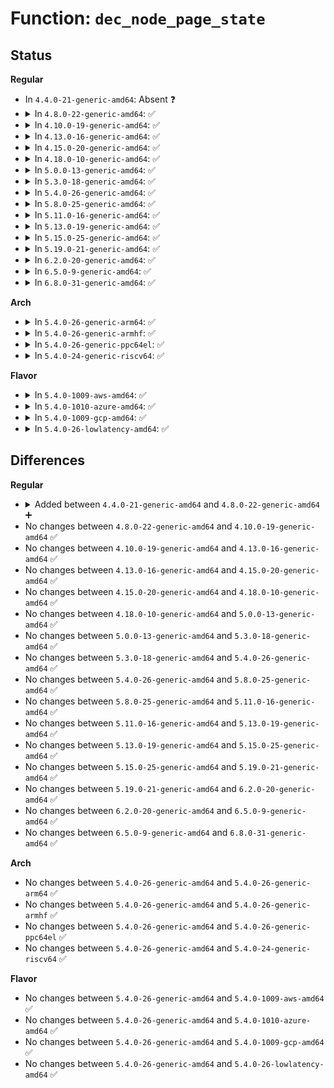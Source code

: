 # Function: <code>dec_node_page_state</code>

## Status
<b>Regular</b>
<ul>
<li>
In <code>4.4.0-21-generic-amd64</code>: Absent ❓
</li>
<li>
<details>
<summary>In <code>4.8.0-22-generic-amd64</code>: ✅</summary>

```c
void dec_node_page_state(struct page * page, enum node_stat_item item)
```

```json
{
  "name": "dec_node_page_state",
  "collision_type": "Unique Global",
  "inline_type": "No",
  "funcs": [
    {
      "addr": 18446744071580706688,
      "name": "dec_node_page_state",
      "external": true,
      "loc": "mm/vmstat.c:517",
      "file": "mm/vmstat.c",
      "inline": "seen, unknown",
      "caller_inline": [],
      "caller_func": [
        "mm/page-writeback.c:test_clear_page_writeback",
        "mm/page-writeback.c:clear_page_dirty_for_io",
        "mm/page-writeback.c:account_page_redirty",
        "mm/migrate.c:migrate_misplaced_page",
        "mm/migrate.c:migrate_pages",
        "mm/migrate.c:putback_movable_pages",
        "mm/khugepaged.c:collapse_huge_page",
        "mm/khugepaged.c:collapse_huge_page",
        "mm/memory-failure.c:soft_offline_page",
        "fs/fuse/file.c:fuse_writepages_fill"
      ]
    }
  ],
  "symbols": [
    {
      "addr": 18446744071580706688,
      "name": "dec_node_page_state",
      "section": ".text",
      "bind": "STB_GLOBAL",
      "size": 142
    }
  ]
}
```
</details>
</li>
<li>
<details>
<summary>In <code>4.10.0-19-generic-amd64</code>: ✅</summary>

```c
void dec_node_page_state(struct page * page, enum node_stat_item item)
```

```json
{
  "name": "dec_node_page_state",
  "collision_type": "Unique Global",
  "inline_type": "No",
  "funcs": [
    {
      "addr": 18446744071580767232,
      "name": "dec_node_page_state",
      "external": true,
      "loc": "mm/vmstat.c:517",
      "file": "mm/vmstat.c",
      "inline": "seen, unknown",
      "caller_inline": [],
      "caller_func": [
        "mm/page-writeback.c:test_clear_page_writeback",
        "mm/page-writeback.c:clear_page_dirty_for_io",
        "mm/page-writeback.c:account_page_redirty",
        "mm/migrate.c:migrate_misplaced_page",
        "mm/migrate.c:migrate_pages",
        "mm/migrate.c:putback_movable_pages",
        "mm/khugepaged.c:khugepaged",
        "mm/khugepaged.c:khugepaged",
        "mm/memory-failure.c:soft_offline_page",
        "fs/fuse/file.c:fuse_writepages_fill"
      ]
    }
  ],
  "symbols": [
    {
      "addr": 18446744071580767232,
      "name": "dec_node_page_state",
      "section": ".text",
      "bind": "STB_GLOBAL",
      "size": 142
    }
  ]
}
```
</details>
</li>
<li>
<details>
<summary>In <code>4.13.0-16-generic-amd64</code>: ✅</summary>

```c
void dec_node_page_state(struct page * page, enum node_stat_item item)
```

```json
{
  "name": "dec_node_page_state",
  "collision_type": "Unique Global",
  "inline_type": "No",
  "funcs": [
    {
      "addr": 18446744071580803712,
      "name": "dec_node_page_state",
      "external": true,
      "loc": "mm/vmstat.c:517",
      "file": "mm/vmstat.c",
      "inline": "seen, unknown",
      "caller_inline": [],
      "caller_func": [
        "mm/page-writeback.c:account_page_redirty",
        "mm/page-writeback.c:account_page_redirty",
        "mm/migrate.c:migrate_misplaced_page",
        "mm/migrate.c:migrate_pages",
        "mm/migrate.c:putback_movable_pages",
        "mm/khugepaged.c:release_pte_page",
        "fs/fuse/file.c:fuse_writepages_fill"
      ]
    }
  ],
  "symbols": [
    {
      "addr": 18446744071580803712,
      "name": "dec_node_page_state",
      "section": ".text",
      "bind": "STB_GLOBAL",
      "size": 142
    }
  ]
}
```
</details>
</li>
<li>
<details>
<summary>In <code>4.15.0-20-generic-amd64</code>: ✅</summary>

```c
void dec_node_page_state(struct page * page, enum node_stat_item item)
```

```json
{
  "name": "dec_node_page_state",
  "collision_type": "Unique Global",
  "inline_type": "No",
  "funcs": [
    {
      "addr": 18446744071580892432,
      "name": "dec_node_page_state",
      "external": true,
      "loc": "mm/vmstat.c:592",
      "file": "mm/vmstat.c",
      "inline": "seen, unknown",
      "caller_inline": [],
      "caller_func": [
        "mm/page-writeback.c:account_page_redirty",
        "mm/page-writeback.c:account_page_redirty",
        "mm/migrate.c:migrate_misplaced_page",
        "mm/khugepaged.c:release_pte_page",
        "fs/fuse/file.c:fuse_writepages_fill"
      ]
    }
  ],
  "symbols": [
    {
      "addr": 18446744071580892432,
      "name": "dec_node_page_state",
      "section": ".text",
      "bind": "STB_GLOBAL",
      "size": 142
    }
  ]
}
```
</details>
</li>
<li>
<details>
<summary>In <code>4.18.0-10-generic-amd64</code>: ✅</summary>

```c
void dec_node_page_state(struct page * page, enum node_stat_item item)
```

```json
{
  "name": "dec_node_page_state",
  "collision_type": "Unique Global",
  "inline_type": "No",
  "funcs": [
    {
      "addr": 18446744071581028608,
      "name": "dec_node_page_state",
      "external": true,
      "loc": "mm/vmstat.c:592",
      "file": "mm/vmstat.c",
      "inline": "seen, unknown",
      "caller_inline": [],
      "caller_func": [
        "mm/page-writeback.c:account_page_redirty",
        "mm/page-writeback.c:account_page_redirty",
        "mm/migrate.c:migrate_misplaced_page",
        "mm/khugepaged.c:release_pte_page",
        "fs/fuse/file.c:fuse_writepages_fill"
      ]
    }
  ],
  "symbols": [
    {
      "addr": 18446744071581028608,
      "name": "dec_node_page_state",
      "section": ".text",
      "bind": "STB_GLOBAL",
      "size": 138
    }
  ]
}
```
</details>
</li>
<li>
<details>
<summary>In <code>5.0.0-13-generic-amd64</code>: ✅</summary>

```c
void dec_node_page_state(struct page * page, enum node_stat_item item)
```

```json
{
  "name": "dec_node_page_state",
  "collision_type": "Unique Global",
  "inline_type": "No",
  "funcs": [
    {
      "addr": 18446744071581106144,
      "name": "dec_node_page_state",
      "external": true,
      "loc": "mm/vmstat.c:592",
      "file": "mm/vmstat.c",
      "inline": "seen, unknown",
      "caller_inline": [],
      "caller_func": [
        "mm/page-writeback.c:account_page_redirty",
        "mm/page-writeback.c:account_page_redirty",
        "mm/migrate.c:migrate_misplaced_page",
        "mm/khugepaged.c:release_pte_page",
        "fs/fuse/file.c:fuse_writepages_fill"
      ]
    }
  ],
  "symbols": [
    {
      "addr": 18446744071581106144,
      "name": "dec_node_page_state",
      "section": ".text",
      "bind": "STB_GLOBAL",
      "size": 138
    }
  ]
}
```
</details>
</li>
<li>
<details>
<summary>In <code>5.3.0-18-generic-amd64</code>: ✅</summary>

```c
void dec_node_page_state(struct page * page, enum node_stat_item item)
```

```json
{
  "name": "dec_node_page_state",
  "collision_type": "Unique Global",
  "inline_type": "No",
  "funcs": [
    {
      "addr": 18446744071581170768,
      "name": "dec_node_page_state",
      "external": true,
      "loc": "mm/vmstat.c:593",
      "file": "mm/vmstat.c",
      "inline": "seen, unknown",
      "caller_inline": [],
      "caller_func": [
        "mm/page-writeback.c:account_page_redirty",
        "mm/page-writeback.c:account_page_redirty",
        "mm/migrate.c:migrate_misplaced_page",
        "mm/khugepaged.c:release_pte_page",
        "fs/fuse/file.c:fuse_writepages_fill"
      ]
    }
  ],
  "symbols": [
    {
      "addr": 18446744071581170768,
      "name": "dec_node_page_state",
      "section": ".text",
      "bind": "STB_GLOBAL",
      "size": 138
    }
  ]
}
```
</details>
</li>
<li>
<details>
<summary>In <code>5.4.0-26-generic-amd64</code>: ✅</summary>

```c
void dec_node_page_state(struct page * page, enum node_stat_item item)
```

```json
{
  "name": "dec_node_page_state",
  "collision_type": "Unique Global",
  "inline_type": "No",
  "funcs": [
    {
      "addr": 18446744071581228800,
      "name": "dec_node_page_state",
      "external": true,
      "loc": "mm/vmstat.c:593",
      "file": "mm/vmstat.c",
      "inline": "seen, unknown",
      "caller_inline": [],
      "caller_func": [
        "mm/page-writeback.c:account_page_redirty",
        "mm/page-writeback.c:account_page_redirty",
        "mm/migrate.c:migrate_misplaced_page",
        "mm/khugepaged.c:release_pte_page",
        "fs/fuse/file.c:fuse_writepages_fill"
      ]
    }
  ],
  "symbols": [
    {
      "addr": 18446744071581228800,
      "name": "dec_node_page_state",
      "section": ".text",
      "bind": "STB_GLOBAL",
      "size": 138
    }
  ]
}
```
</details>
</li>
<li>
<details>
<summary>In <code>5.8.0-25-generic-amd64</code>: ✅</summary>

```c
void dec_node_page_state(struct page * page, enum node_stat_item item)
```

```json
{
  "name": "dec_node_page_state",
  "collision_type": "Unique Global",
  "inline_type": "No",
  "funcs": [
    {
      "addr": 18446744071581421344,
      "name": "dec_node_page_state",
      "external": true,
      "loc": "mm/vmstat.c:593",
      "file": "mm/vmstat.c",
      "inline": "seen, unknown",
      "caller_inline": [],
      "caller_func": [
        "mm/page-writeback.c:account_page_redirty",
        "mm/page-writeback.c:account_page_redirty",
        "mm/migrate.c:migrate_misplaced_page",
        "fs/fuse/file.c:fuse_writepage_add"
      ]
    }
  ],
  "symbols": [
    {
      "addr": 18446744071581421344,
      "name": "dec_node_page_state",
      "section": ".text",
      "bind": "STB_GLOBAL",
      "size": 144
    }
  ]
}
```
</details>
</li>
<li>
<details>
<summary>In <code>5.11.0-16-generic-amd64</code>: ✅</summary>

```c
void dec_node_page_state(struct page * page, enum node_stat_item item)
```

```json
{
  "name": "dec_node_page_state",
  "collision_type": "Unique Global",
  "inline_type": "No",
  "funcs": [
    {
      "addr": 18446744071581466672,
      "name": "dec_node_page_state",
      "external": true,
      "loc": "mm/vmstat.c:607",
      "file": "mm/vmstat.c",
      "inline": "seen, unknown",
      "caller_inline": [],
      "caller_func": [
        "mm/page-writeback.c:account_page_redirty",
        "mm/page-writeback.c:account_page_redirty",
        "mm/migrate.c:migrate_misplaced_page",
        "fs/fuse/file.c:fuse_writepage_add"
      ]
    }
  ],
  "symbols": [
    {
      "addr": 18446744071581466672,
      "name": "dec_node_page_state",
      "section": ".text",
      "bind": "STB_GLOBAL",
      "size": 148
    }
  ]
}
```
</details>
</li>
<li>
<details>
<summary>In <code>5.13.0-19-generic-amd64</code>: ✅</summary>

```c
void dec_node_page_state(struct page * page, enum node_stat_item item)
```

```json
{
  "name": "dec_node_page_state",
  "collision_type": "Unique Global",
  "inline_type": "No",
  "funcs": [
    {
      "addr": 18446744071581485744,
      "name": "dec_node_page_state",
      "external": true,
      "loc": "mm/vmstat.c:619",
      "file": "mm/vmstat.c",
      "inline": "seen, unknown",
      "caller_inline": [],
      "caller_func": [
        "mm/page-writeback.c:account_page_redirty",
        "mm/page-writeback.c:account_page_redirty",
        "mm/migrate.c:migrate_misplaced_page",
        "fs/fuse/file.c:fuse_writepage_add"
      ]
    }
  ],
  "symbols": [
    {
      "addr": 18446744071581485744,
      "name": "dec_node_page_state",
      "section": ".text",
      "bind": "STB_GLOBAL",
      "size": 142
    }
  ]
}
```
</details>
</li>
<li>
<details>
<summary>In <code>5.15.0-25-generic-amd64</code>: ✅</summary>

```c
void dec_node_page_state(struct page * page, enum node_stat_item item)
```

```json
{
  "name": "dec_node_page_state",
  "collision_type": "Unique Global",
  "inline_type": "No",
  "funcs": [
    {
      "addr": 18446744071581742576,
      "name": "dec_node_page_state",
      "external": true,
      "loc": "mm/vmstat.c:665",
      "file": "mm/vmstat.c",
      "inline": "seen, unknown",
      "caller_inline": [],
      "caller_func": [
        "mm/page-writeback.c:account_page_redirty",
        "mm/page-writeback.c:account_page_redirty",
        "fs/fuse/file.c:fuse_writepages_fill"
      ]
    }
  ],
  "symbols": [
    {
      "addr": 18446744071581742576,
      "name": "dec_node_page_state",
      "section": ".text",
      "bind": "STB_GLOBAL",
      "size": 173
    }
  ]
}
```
</details>
</li>
<li>
<details>
<summary>In <code>5.19.0-21-generic-amd64</code>: ✅</summary>

```c
void dec_node_page_state(struct page * page, enum node_stat_item item)
```

```json
{
  "name": "dec_node_page_state",
  "collision_type": "Unique Global",
  "inline_type": "No",
  "funcs": [
    {
      "addr": 18446744071582124432,
      "name": "dec_node_page_state",
      "external": true,
      "loc": "mm/vmstat.c:694",
      "file": "mm/vmstat.c",
      "inline": "seen, unknown",
      "caller_inline": [],
      "caller_func": [
        "fs/fuse/file.c:fuse_writepages_fill"
      ]
    }
  ],
  "symbols": [
    {
      "addr": 18446744071582124432,
      "name": "dec_node_page_state",
      "section": ".text",
      "bind": "STB_GLOBAL",
      "size": 219
    }
  ]
}
```
</details>
</li>
<li>
<details>
<summary>In <code>6.2.0-20-generic-amd64</code>: ✅</summary>

```c
void dec_node_page_state(struct page * page, enum node_stat_item item)
```

```json
{
  "name": "dec_node_page_state",
  "collision_type": "Unique Global",
  "inline_type": "No",
  "funcs": [
    {
      "addr": 18446744071582597104,
      "name": "dec_node_page_state",
      "external": true,
      "loc": "mm/vmstat.c:681",
      "file": "mm/vmstat.c",
      "inline": "seen, unknown",
      "caller_inline": [],
      "caller_func": [
        "fs/fuse/file.c:fuse_writepages_fill"
      ]
    }
  ],
  "symbols": [
    {
      "addr": 18446744071582597104,
      "name": "dec_node_page_state",
      "section": ".text",
      "bind": "STB_GLOBAL",
      "size": 242
    }
  ]
}
```
</details>
</li>
<li>
<details>
<summary>In <code>6.5.0-9-generic-amd64</code>: ✅</summary>

```c
void dec_node_page_state(struct page * page, enum node_stat_item item)
```

```json
{
  "name": "dec_node_page_state",
  "collision_type": "Unique Global",
  "inline_type": "No",
  "funcs": [
    {
      "addr": 18446744071582806640,
      "name": "dec_node_page_state",
      "external": true,
      "loc": "mm/vmstat.c:682",
      "file": "mm/vmstat.c",
      "inline": "seen, unknown",
      "caller_inline": [],
      "caller_func": [
        "fs/fuse/file.c:fuse_writepages_fill"
      ]
    }
  ],
  "symbols": [
    {
      "addr": 18446744071582806640,
      "name": "dec_node_page_state",
      "section": ".text",
      "bind": "STB_GLOBAL",
      "size": 242
    }
  ]
}
```
</details>
</li>
<li>
<details>
<summary>In <code>6.8.0-31-generic-amd64</code>: ✅</summary>

```c
void dec_node_page_state(struct page * page, enum node_stat_item item)
```

```json
{
  "name": "dec_node_page_state",
  "collision_type": "Unique Global",
  "inline_type": "No",
  "funcs": [
    {
      "addr": 18446744071582979328,
      "name": "dec_node_page_state",
      "external": true,
      "loc": "mm/vmstat.c:683",
      "file": "mm/vmstat.c",
      "inline": "seen, unknown",
      "caller_inline": [],
      "caller_func": [
        "fs/fuse/file.c:fuse_writepages_fill"
      ]
    }
  ],
  "symbols": [
    {
      "addr": 18446744071582979328,
      "name": "dec_node_page_state",
      "section": ".text",
      "bind": "STB_GLOBAL",
      "size": 236
    }
  ]
}
```
</details>
</li>
</ul>
<b>Arch</b>
<ul>
<li>
<details>
<summary>In <code>5.4.0-26-generic-arm64</code>: ✅</summary>

```c
void dec_node_page_state(struct page * page, enum node_stat_item item)
```

```json
{
  "name": "dec_node_page_state",
  "collision_type": "Unique Global",
  "inline_type": "No",
  "funcs": [
    {
      "addr": 18446603336492626824,
      "name": "dec_node_page_state",
      "external": true,
      "loc": "mm/vmstat.c:593",
      "file": "mm/vmstat.c",
      "inline": "seen, unknown",
      "caller_inline": [],
      "caller_func": [
        "mm/page-writeback.c:account_page_redirty",
        "mm/migrate.c:migrate_misplaced_page",
        "mm/khugepaged.c:release_pte_page",
        "fs/fuse/file.c:fuse_writepages_fill"
      ]
    }
  ],
  "symbols": [
    {
      "addr": 18446603336492626824,
      "name": "dec_node_page_state",
      "section": ".text",
      "bind": "STB_GLOBAL",
      "size": 328
    }
  ]
}
```
</details>
</li>
<li>
<details>
<summary>In <code>5.4.0-26-generic-armhf</code>: ✅</summary>

```c
void dec_node_page_state(struct page * page, enum node_stat_item item)
```

```json
{
  "name": "dec_node_page_state",
  "collision_type": "Unique Global",
  "inline_type": "No",
  "funcs": [
    {
      "addr": 3226477568,
      "name": "dec_node_page_state",
      "external": true,
      "loc": "mm/vmstat.c:668",
      "file": "mm/vmstat.c",
      "inline": "seen, unknown",
      "caller_inline": [],
      "caller_func": [
        "mm/page-writeback.c:account_page_redirty",
        "fs/fuse/file.c:fuse_writepages_fill"
      ]
    }
  ],
  "symbols": [
    {
      "addr": 3226477568,
      "name": "dec_node_page_state",
      "section": ".text",
      "bind": "STB_GLOBAL",
      "size": 48
    }
  ]
}
```
</details>
</li>
<li>
<details>
<summary>In <code>5.4.0-26-generic-ppc64el</code>: ✅</summary>

```c
void dec_node_page_state(struct page * page, enum node_stat_item item)
```

```json
{
  "name": "dec_node_page_state",
  "collision_type": "Unique Global",
  "inline_type": "No",
  "funcs": [
    {
      "addr": 13835058055285948784,
      "name": "dec_node_page_state",
      "external": true,
      "loc": "mm/vmstat.c:668",
      "file": "mm/vmstat.c",
      "inline": "seen, unknown",
      "caller_inline": [],
      "caller_func": [
        "mm/page-writeback.c:account_page_redirty",
        "mm/page-writeback.c:account_page_redirty",
        "mm/migrate.c:migrate_misplaced_page",
        "mm/khugepaged.c:release_pte_page",
        "fs/fuse/file.c:fuse_writepages_fill"
      ]
    }
  ],
  "symbols": [
    {
      "addr": 13835058055285948784,
      "name": "dec_node_page_state",
      "section": ".text",
      "bind": "STB_GLOBAL",
      "size": 100
    }
  ]
}
```
</details>
</li>
<li>
<details>
<summary>In <code>5.4.0-24-generic-riscv64</code>: ✅</summary>

```c
void dec_node_page_state(struct page * page, enum node_stat_item item)
```

```json
{
  "name": "dec_node_page_state",
  "collision_type": "Unique Global",
  "inline_type": "No",
  "funcs": [
    {
      "addr": 18446743936272651714,
      "name": "dec_node_page_state",
      "external": true,
      "loc": "mm/vmstat.c:668",
      "file": "mm/vmstat.c",
      "inline": "seen, unknown",
      "caller_inline": [],
      "caller_func": [
        "mm/page-writeback.c:account_page_redirty",
        "mm/page-writeback.c:account_page_redirty",
        "fs/fuse/file.c:fuse_writepages_fill"
      ]
    }
  ],
  "symbols": [
    {
      "addr": 18446743936272651714,
      "name": "dec_node_page_state",
      "section": ".text",
      "bind": "STB_GLOBAL",
      "size": 64
    }
  ]
}
```
</details>
</li>
</ul>
<b>Flavor</b>
<ul>
<li>
<details>
<summary>In <code>5.4.0-1009-aws-amd64</code>: ✅</summary>

```c
void dec_node_page_state(struct page * page, enum node_stat_item item)
```

```json
{
  "name": "dec_node_page_state",
  "collision_type": "Unique Global",
  "inline_type": "No",
  "funcs": [
    {
      "addr": 18446744071581197648,
      "name": "dec_node_page_state",
      "external": true,
      "loc": "mm/vmstat.c:593",
      "file": "mm/vmstat.c",
      "inline": "seen, unknown",
      "caller_inline": [],
      "caller_func": [
        "mm/page-writeback.c:account_page_redirty",
        "mm/page-writeback.c:account_page_redirty",
        "mm/migrate.c:migrate_misplaced_page",
        "mm/khugepaged.c:release_pte_page",
        "fs/fuse/file.c:fuse_writepages_fill"
      ]
    }
  ],
  "symbols": [
    {
      "addr": 18446744071581197648,
      "name": "dec_node_page_state",
      "section": ".text",
      "bind": "STB_GLOBAL",
      "size": 138
    }
  ]
}
```
</details>
</li>
<li>
<details>
<summary>In <code>5.4.0-1010-azure-amd64</code>: ✅</summary>

```c
void dec_node_page_state(struct page * page, enum node_stat_item item)
```

```json
{
  "name": "dec_node_page_state",
  "collision_type": "Unique Global",
  "inline_type": "No",
  "funcs": [
    {
      "addr": 18446744071581144400,
      "name": "dec_node_page_state",
      "external": true,
      "loc": "mm/vmstat.c:593",
      "file": "mm/vmstat.c",
      "inline": "seen, unknown",
      "caller_inline": [],
      "caller_func": [
        "mm/page-writeback.c:account_page_redirty",
        "mm/page-writeback.c:account_page_redirty",
        "mm/migrate.c:migrate_misplaced_page",
        "mm/khugepaged.c:release_pte_page",
        "fs/fuse/file.c:fuse_writepages_fill"
      ]
    }
  ],
  "symbols": [
    {
      "addr": 18446744071581144400,
      "name": "dec_node_page_state",
      "section": ".text",
      "bind": "STB_GLOBAL",
      "size": 138
    }
  ]
}
```
</details>
</li>
<li>
<details>
<summary>In <code>5.4.0-1009-gcp-amd64</code>: ✅</summary>

```c
void dec_node_page_state(struct page * page, enum node_stat_item item)
```

```json
{
  "name": "dec_node_page_state",
  "collision_type": "Unique Global",
  "inline_type": "No",
  "funcs": [
    {
      "addr": 18446744071581188848,
      "name": "dec_node_page_state",
      "external": true,
      "loc": "mm/vmstat.c:593",
      "file": "mm/vmstat.c",
      "inline": "seen, unknown",
      "caller_inline": [],
      "caller_func": [
        "mm/page-writeback.c:account_page_redirty",
        "mm/page-writeback.c:account_page_redirty",
        "mm/migrate.c:migrate_misplaced_page",
        "mm/khugepaged.c:release_pte_page",
        "fs/fuse/file.c:fuse_writepages_fill"
      ]
    }
  ],
  "symbols": [
    {
      "addr": 18446744071581188848,
      "name": "dec_node_page_state",
      "section": ".text",
      "bind": "STB_GLOBAL",
      "size": 138
    }
  ]
}
```
</details>
</li>
<li>
<details>
<summary>In <code>5.4.0-26-lowlatency-amd64</code>: ✅</summary>

```c
void dec_node_page_state(struct page * page, enum node_stat_item item)
```

```json
{
  "name": "dec_node_page_state",
  "collision_type": "Unique Global",
  "inline_type": "No",
  "funcs": [
    {
      "addr": 18446744071581252176,
      "name": "dec_node_page_state",
      "external": true,
      "loc": "mm/vmstat.c:593",
      "file": "mm/vmstat.c",
      "inline": "seen, unknown",
      "caller_inline": [],
      "caller_func": [
        "mm/page-writeback.c:account_page_redirty",
        "mm/page-writeback.c:account_page_redirty",
        "mm/migrate.c:migrate_misplaced_page",
        "mm/khugepaged.c:release_pte_page",
        "fs/fuse/file.c:fuse_writepages_fill"
      ]
    }
  ],
  "symbols": [
    {
      "addr": 18446744071581252176,
      "name": "dec_node_page_state",
      "section": ".text",
      "bind": "STB_GLOBAL",
      "size": 138
    }
  ]
}
```
</details>
</li>
</ul>

## Differences
<b>Regular</b>
<ul>
<li>
<details>
<summary>Added between <code>4.4.0-21-generic-amd64</code> and <code>4.8.0-22-generic-amd64</code> ➕</summary>

```c
void dec_node_page_state(struct page * page, enum node_stat_item item)
```
</details>
</li>
<li>
No changes between <code>4.8.0-22-generic-amd64</code> and <code>4.10.0-19-generic-amd64</code> ✅
</li>
<li>
No changes between <code>4.10.0-19-generic-amd64</code> and <code>4.13.0-16-generic-amd64</code> ✅
</li>
<li>
No changes between <code>4.13.0-16-generic-amd64</code> and <code>4.15.0-20-generic-amd64</code> ✅
</li>
<li>
No changes between <code>4.15.0-20-generic-amd64</code> and <code>4.18.0-10-generic-amd64</code> ✅
</li>
<li>
No changes between <code>4.18.0-10-generic-amd64</code> and <code>5.0.0-13-generic-amd64</code> ✅
</li>
<li>
No changes between <code>5.0.0-13-generic-amd64</code> and <code>5.3.0-18-generic-amd64</code> ✅
</li>
<li>
No changes between <code>5.3.0-18-generic-amd64</code> and <code>5.4.0-26-generic-amd64</code> ✅
</li>
<li>
No changes between <code>5.4.0-26-generic-amd64</code> and <code>5.8.0-25-generic-amd64</code> ✅
</li>
<li>
No changes between <code>5.8.0-25-generic-amd64</code> and <code>5.11.0-16-generic-amd64</code> ✅
</li>
<li>
No changes between <code>5.11.0-16-generic-amd64</code> and <code>5.13.0-19-generic-amd64</code> ✅
</li>
<li>
No changes between <code>5.13.0-19-generic-amd64</code> and <code>5.15.0-25-generic-amd64</code> ✅
</li>
<li>
No changes between <code>5.15.0-25-generic-amd64</code> and <code>5.19.0-21-generic-amd64</code> ✅
</li>
<li>
No changes between <code>5.19.0-21-generic-amd64</code> and <code>6.2.0-20-generic-amd64</code> ✅
</li>
<li>
No changes between <code>6.2.0-20-generic-amd64</code> and <code>6.5.0-9-generic-amd64</code> ✅
</li>
<li>
No changes between <code>6.5.0-9-generic-amd64</code> and <code>6.8.0-31-generic-amd64</code> ✅
</li>
</ul>
<b>Arch</b>
<ul>
<li>
No changes between <code>5.4.0-26-generic-amd64</code> and <code>5.4.0-26-generic-arm64</code> ✅
</li>
<li>
No changes between <code>5.4.0-26-generic-amd64</code> and <code>5.4.0-26-generic-armhf</code> ✅
</li>
<li>
No changes between <code>5.4.0-26-generic-amd64</code> and <code>5.4.0-26-generic-ppc64el</code> ✅
</li>
<li>
No changes between <code>5.4.0-26-generic-amd64</code> and <code>5.4.0-24-generic-riscv64</code> ✅
</li>
</ul>
<b>Flavor</b>
<ul>
<li>
No changes between <code>5.4.0-26-generic-amd64</code> and <code>5.4.0-1009-aws-amd64</code> ✅
</li>
<li>
No changes between <code>5.4.0-26-generic-amd64</code> and <code>5.4.0-1010-azure-amd64</code> ✅
</li>
<li>
No changes between <code>5.4.0-26-generic-amd64</code> and <code>5.4.0-1009-gcp-amd64</code> ✅
</li>
<li>
No changes between <code>5.4.0-26-generic-amd64</code> and <code>5.4.0-26-lowlatency-amd64</code> ✅
</li>
</ul>
